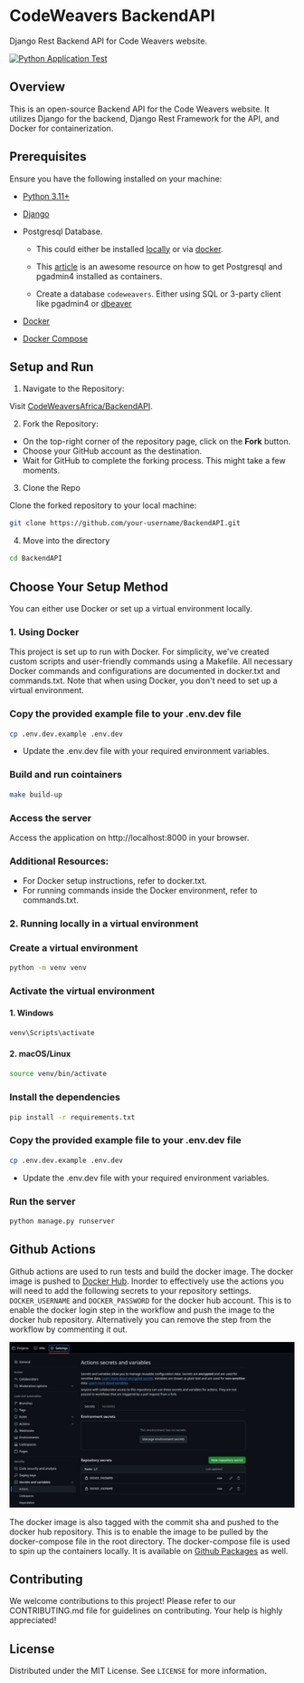 # CodeWeavers BackendAPI

Django Rest Backend API for Code Weavers website.

[![Python Application Test](https://github.com/KenMwaura1/BackendAPI/actions/workflows/pythonapp.yml/badge.svg)](https://github.com/KenMwaura1/BackendAPI/actions/workflows/pythonapp.yml)


## Overview

This is an open-source Backend API for the Code Weavers website. It utilizes Django for the backend, Django Rest Framework for the API, and Docker for containerization.

## Prerequisites

Ensure you have the following installed on your machine:
* [Python 3.11+](https://www.python.org/downloads/)
* [Django](https://www.djangoproject.com/download/)
* Postgresql Database.
  * This could either be installed [locally](https://www.postgresql.org/) or via  [docker](https://www.docker.com/).
  * This [article](https://blog.crunchydata.com/blog/easy-postgresql-12-and-pgadmin-4-setup-with-docker) is an awesome resource on how to get Postgresql and pgadmin4  installed as containers.
      
  * Create a database `codeweavers`. Either using SQL or 3-party client like pgadmin4 or [dbeaver](https://dbeaver.io/)

* [Docker](https://www.docker.com/)
* [Docker Compose](https://docs.docker.com/compose/install/)
  
## Setup and Run

1. Navigate to the Repository:

 Visit [CodeWeaversAfrica/BackendAPI](https://github.com/CodeWeaversAfrica/BackendAPI).

2. Fork the Repository:

* On the top-right corner of the repository page, click on the **Fork** button.
* Choose your GitHub account as the destination.
* Wait for GitHub to complete the forking process. This might take a few moments.
  
3. Clone the Repo

 Clone the forked repository to your local machine:

 ```sh
 git clone https://github.com/your-username/BackendAPI.git
 ```

4. Move into the directory

 ```sh
 cd BackendAPI
 ```
## Choose Your Setup Method
You can either use Docker or set up a virtual environment locally.
### 1. Using Docker
This project is set up to run with Docker. For simplicity, we've created custom scripts and user-friendly commands using a Makefile. All necessary Docker commands and configurations are documented in docker.txt and commands.txt.
Note that when using Docker, you don't need to set up a virtual environment.
### Copy the provided example file to your .env.dev file

   ```sh
   cp .env.dev.example .env.dev
   ```

 * Update the .env.dev file with your required environment variables.
### Build and run cointainers

```sh
make build-up
```
### Access the server
Access the application on http://localhost:8000 in your browser.
### Additional Resources:

* For Docker setup instructions, refer to docker.txt.
* For running commands inside the Docker environment, refer to commands.txt.

### 2. Running locally in a virtual environment
###  Create a virtual environment

   ```sh
   python -m venv venv
   ```

### Activate the virtual environment
#### 1. Windows
   ```sh
   venv\Scripts\activate
   ```
#### 2. macOS/Linux   

   ```sh
   source venv/bin/activate
   ```

### Install the dependencies

   ```sh
   pip install -r requirements.txt
   ```

### Copy the provided example file to your .env.dev file

   ```sh
   cp .env.dev.example .env.dev
   ```

 * Update the .env.dev file with your required environment variables.
  
### Run the server

   ```sh
   python manage.py runserver
   ```



## Github Actions

Github actions are used to run tests and build the docker image. The docker image is pushed to [Docker Hub](https://hub.docker.com/repository/docker/kenmwaura1/backendapi/general). Inorder to effectively use the actions you will need to add the following secrets to your repository settings. `DOCKER_USERNAME` and `DOCKER_PASSWORD` for the docker hub account.
This is to enable the docker login step in the workflow and push the image to the docker hub repository. Alternatively you can remove the step from the workflow by commenting it out.

![image-screenshot](images/actions-secrets.png)

The docker image is also tagged with the commit sha and pushed to the docker hub repository. This is to enable the image to be pulled by the docker-compose file in the root directory. The docker-compose file is used to spin up the containers locally. It is available on [Github Packages](https://github.com/KenMwaura1/BackendAPI/pkgs/container/backendapi) as well.

## Contributing

We welcome contributions to this project! Please refer to our CONTRIBUTING.md file for guidelines on contributing. Your help is highly appreciated!

## License

Distributed under the MIT License. See `LICENSE` for more information.

